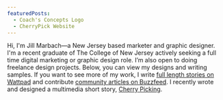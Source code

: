 ```yaml
---
featuredPosts:
  - Coach's Concepts Logo
  - CherryPick Website
---
```

Hi, I'm Jill Marbach—a New Jersey based marketer and graphic designer. I'm a recent graduate of The College of New Jersey actively seeking a full time digital marketing or graphic design role. I’m also open to doing freelance design projects. Below, you can view my designs and writing samples. If you want to see more of my work, I write [full length stories on Wattpad](https://www.wattpad.com/user/everything_author) and contribute [community articles on Buzzfeed](https://www.buzzfeed.com/jillmarbach). I recently wrote and designed a multimedia short story, [Cherry Picking](http://cherrypickingstory.site/).
